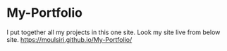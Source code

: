 # My-Portfolio
I put together all my projects in this one site.
Look my site live from  below site.
 https://moulsiri.github.io/My-Portfolio/
